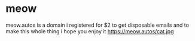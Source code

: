 # meow
meow.autos is a domain i registered for $2 to get disposable emails and to make this whole thing
i hope you enjoy it
https://meow.autos/cat.jpg
